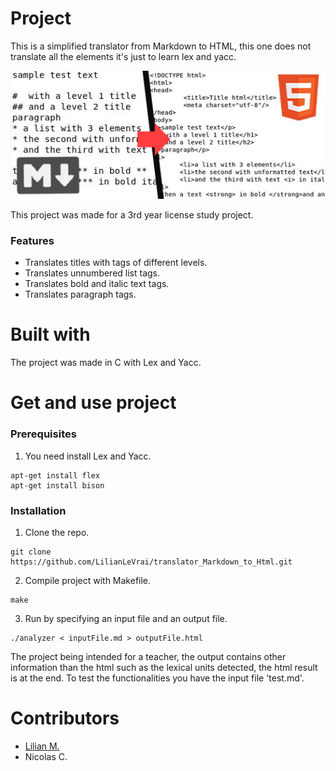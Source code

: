 # Project

This is a simplified translator from Markdown to HTML, this one does not translate all the elements it's just to learn lex and yacc.

![](./imgReadme.jpg)

This project was made for a 3rd year license study project.

### Features 

- Translates titles with  tags of different levels.
- Translates unnumbered list tags.
- Translates bold and italic text tags.
- Translates paragraph tags.

# Built with 

The project was made in C with Lex and Yacc.

# Get and use project

### Prerequisites

1. You need install Lex and Yacc.
```
apt-get install flex
apt-get install bison
```

### Installation 

1. Clone the repo. 
```
git clone https://github.com/LilianLeVrai/translator_Markdown_to_Html.git
```
2. Compile project with Makefile. 
```
make
```
3. Run by specifying an input file and an output file.
```
./analyzer < inputFile.md > outputFile.html
```
The project being intended for a teacher, the output contains other information than the html such as the lexical units detected, the html result is at the end.
To test the functionalities you have the input file 'test.md'.


# Contributors 

- [Lilian M.](https://github.com/LilianLeVrai "")
- Nicolas C.




